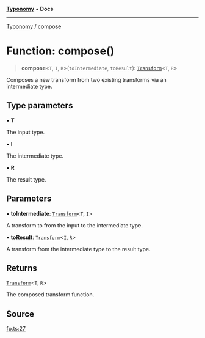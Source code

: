 [**Typonomy**](../README.md) • **Docs**

***

[Typonomy](../globals.md) / compose

# Function: compose()

> **compose**\<`T`, `I`, `R`\>(`toIntermediate`, `toResult`): [`Transform`](../type-aliases/Transform.md)\<`T`, `R`\>

Composes a new transform from two existing transforms via an intermediate type.

## Type parameters

• **T**

The input type.

• **I**

The intermediate type.

• **R**

The result type.

## Parameters

• **toIntermediate**: [`Transform`](../type-aliases/Transform.md)\<`T`, `I`\>

A transform to from the input to the intermediate type.

• **toResult**: [`Transform`](../type-aliases/Transform.md)\<`I`, `R`\>

A transform from the intermediate type to the result type.

## Returns

[`Transform`](../type-aliases/Transform.md)\<`T`, `R`\>

The composed transform function.

## Source

[fp.ts:27](https://github.com/softcraft-development/typonomy/blob/bcea019d216cf7f686cf96fe07d66281dfcae070/src/fp.ts#L27)
